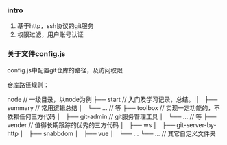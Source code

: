 ### intro

1. 基于http，ssh协议的git服务
2. 权限过滤，用户账号认证

### 关于文件config.js

config.js中配置git仓库的路径，及访问权限

仓库路径规则：

node									// 一级目录，以node为例
├── start								// 入门及学习记录，总结。
│   ├── summary 						// 常用逻辑总结 
│   └── ...								// 等
├── toolbox								// 实现一定功能的，不依赖任何三方代码
│   ├── git-admin						// git服务管理工具
│   └── ...								// 等
├── vender								// 值得长期跟踪的优秀的三方代码
│   ├── ws
│   ├── git-server-by-http
│   ├── snabbdom
│   ├── vue
│   └── ...
└── ...									// 其它自定义文件夹